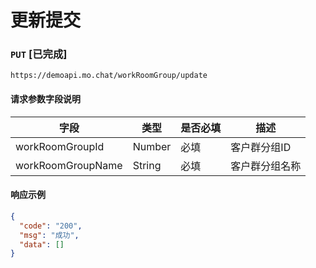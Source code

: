 # 更新提交
### `PUT`  [已完成]
```
https://demoapi.mo.chat/workRoomGroup/update
```

#### 请求参数字段说明

| 字段  | 类型 | 是否必填 | 描述|
| ------------- | ------------- | ------------------ | ------------------ |
| workRoomGroupId  | Number  | 必填 | 客户群分组ID |
| workRoomGroupName  | String  | 必填 | 客户群分组名称 |


#### 响应示例

```json
{
  "code": "200",
  "msg": "成功",
  "data": []
}
```
